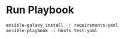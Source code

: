# Run Playbook

``` bash
ansible-galaxy install -r requirements.yaml
ansible-playbook -i hosts test.yaml
```